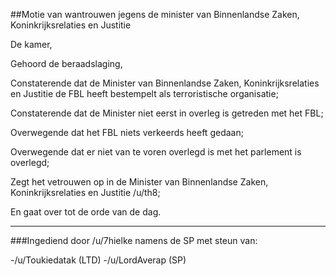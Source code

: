 ##Motie van wantrouwen jegens de minister van Binnenlandse Zaken, Koninkrijksrelaties en Justitie 
 
De kamer, 

Gehoord de beraadslaging, 

Constaterende dat de Minister van Binnenlandse Zaken, Koninkrijksrelaties en Justitie de FBL heeft bestempelt als terroristische organisatie;

Constaterende dat de Minister niet eerst in overleg is getreden met het FBL; 

Overwegende dat het FBL niets verkeerds heeft gedaan;

Overwegende dat er niet van te voren overlegd is met het parlement is overlegd; 

Zegt het vetrouwen op in de Minister van Binnenlandse Zaken, Koninkrijksrelaties en Justitie /u/th8;

En gaat over tot de orde van de dag.

---

###Ingediend door /u/7hielke namens de SP met steun van:

-/u/Toukiedatak (LTD) 
-/u/LordAverap (SP) 